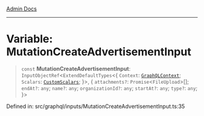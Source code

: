 [Admin Docs](/)

***

# Variable: MutationCreateAdvertisementInput

> `const` **MutationCreateAdvertisementInput**: `InputObjectRef`\<`ExtendDefaultTypes`\<\{ `Context`: [`GraphQLContext`](../../../context/type-aliases/GraphQLContext.md); `Scalars`: [`CustomScalars`](../../../scalars/type-aliases/CustomScalars.md); \}\>, \{ `attachments?`: `Promise`\<`FileUpload`\>[]; `endAt?`: `any`; `name?`: `any`; `organizationId?`: `any`; `startAt?`: `any`; `type?`: `any`; \}\>

Defined in: src/graphql/inputs/MutationCreateAdvertisementInput.ts:35
